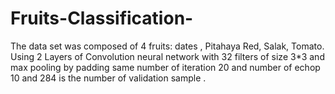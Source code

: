 # Fruits-Classification-
The data set was composed of 4 fruits: dates , Pitahaya Red, Salak, Tomato. Using 2 Layers of Convolution neural network with 32 filters of size 3*3 and max pooling by padding same number of iteration 20 and number of echop 10 and 284 is the number of validation sample .   
